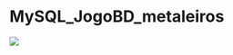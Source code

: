 # MySQL_JogoBD_metaleiros
<img src="http://3.bp.blogspot.com/-HZyWQemMQ0I/VVOadfZrk7I/AAAAAAAABd0/HMPuilY7mUQ/s1600/GADGET%2BBLOG%2B1.jpg"> 
